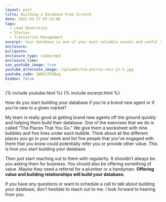 ```yaml
---
layout: post
title: Building a Database From Scratch
date: 2022-01-27 05:23:00
tags:
  - Lead Generation
  - Stories
  - Transaction Management
excerpt: Your database is one of your most valuable assets and useful tools.
enclosure:
pullquote:
enclosure_type: video/mp4
enclosure_time:
use_youtube_image: true
youtube_alternate_image: /uploads/tim-peirce-recr-yt-5.jpg
youtube_code: SWKEuTCKBug
hidden: false
---
```

{% include youtube.html %} {% include excerpt.html %}&nbsp;

How do you start building your database if you're a brand new agent or if you're new to a given market?

My team is really good at getting brand new agents off the ground quickly and helping them build their database. One of the exercises that we do is called “The Places That You Go.” We give them a worksheet with nine bubbles and five lines under each bubble. Think about all the different places you go in your week and list five people that you've engaged with there that you know could potentially refer you or provide other value. This is how you start building your database.

Then just start reaching out to them with regularity. It shouldn’t always be you asking them for business. You should also be offering something of value. Maybe they need a referral for a plumber or a handyman. **Offering value and building relationships will build your database.**

If you have any questions or want to schedule a call to talk about building your database, don’t hesitate to reach out to me. I look forward to hearing from you.
